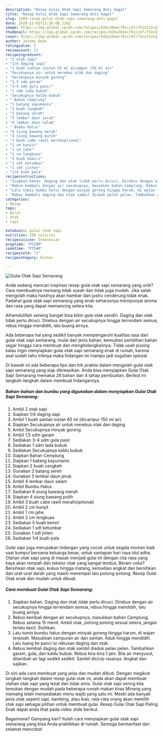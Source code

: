 ```yaml
---
description: "Resep Gulai Otak Sapi Semarang Anti Gagal"
title: "Resep Gulai Otak Sapi Semarang Anti Gagal"
slug: 1509-resep-gulai-otak-sapi-semarang-anti-gagal
date: 2020-11-01T11:26:08.126Z
image: https://img-global.cpcdn.com/recipes/62ba36eec79ccc4f/751x532cq70/gulai-otak-sapi-semarang-foto-resep-utama.jpg
thumbnail: https://img-global.cpcdn.com/recipes/62ba36eec79ccc4f/751x532cq70/gulai-otak-sapi-semarang-foto-resep-utama.jpg
cover: https://img-global.cpcdn.com/recipes/62ba36eec79ccc4f/751x532cq70/gulai-otak-sapi-semarang-foto-resep-utama.jpg
author: Jeremy Dean
ratingvalue: 5
reviewcount: 13
recipeingredient:
- "2 otak sapi"
- "1/4 daging sapi"
- "1 buah santan instan 65 ml dicampur 150 ml air"
- "Secukupnya air untuk merebus otak dan daging"
- "Secukupnya minyak goreng"
- "1,5 sdm garam"
- "3-4 sdm gula pasir"
- "1 sdm lada bubuk"
- "Secukupnya kaldu bubuk"
- " Bahan Cemplung"
- "1 batang kayumanis"
- "2 buah cengkeh"
- "2 batang sereh"
- "5 lembar daun jeruk"
- "4 lembar daun salam"
- " Bumbu Halus"
- "6 siung bawang merah"
- "4 siung bawang putih"
- "3 buah cabe rawit merahoptional"
- "2 cm kunyit"
- "1 cm jahe"
- "2 cm lengkuas"
- "5 buah kemiri"
- "1 sdt ketumbar"
- "1 sdt jinten"
- "1/4 buah pala"
recipeinstructions:
- "Siapkan bahan. Daging dan otak tidak perlu dicuci. Direbus dengan air secukupnya hingga terrendam semua, rebus hingga mendidih, lalu buang airnya."
- "Rebus kembali dengan air secukupnya, masukkan bahan Cemplung. Rebus selama 15 menit. Ambil otak, potong potong sesuai selera, jangan terlalu kecil. Sisihkan."
- "Lalu tumis bumbu halus dengan minyak goreng hingga harum, di wajan terpisah. Masukkan campuran air dan santan. Aduk hingga mendidih. Lalu tuang ke panci isi rebusan daging dan otak."
- "Rebus kembali daging dan otak sambil diaduk pelan pelan. Tambahkan garam, gula, dan kaldu bubuk. Rebus kira-kira 1 jam. Bila air menyusut, ditambah air lagi sedikit sedikit. Sambil dicicip rasanya. Angkat dan sajikan."
categories:
- Resep
tags:
- gulai
- otak
- sapi

katakunci: gulai otak sapi 
nutrition: 299 calories
recipecuisine: Indonesian
preptime: "PT20M"
cooktime: "PT54M"
recipeyield: "1"
recipecategory: Dinner

---
```



![Gulai Otak Sapi Semarang](https://img-global.cpcdn.com/recipes/62ba36eec79ccc4f/751x532cq70/gulai-otak-sapi-semarang-foto-resep-utama.jpg)

Anda sedang mencari inspirasi resep gulai otak sapi semarang yang unik? Cara membuatnya memang tidak susah dan tidak juga mudah. Jika salah mengolah maka hasilnya akan hambar dan justru cenderung tidak enak. Padahal gulai otak sapi semarang yang enak seharusnya mempunyai aroma dan rasa yang dapat memancing selera kita.

Alhamdulillah seneng banget bisa bikin gule otak sendiri. Daging dan otak tidak perlu dicuci. Direbus dengan air secukupnya hingga terrendam semua, rebus hingga mendidih, lalu buang airnya.

Ada beberapa hal yang sedikit banyak mempengaruhi kualitas rasa dari gulai otak sapi semarang, mulai dari jenis bahan, kemudian pemilihan bahan segar hingga cara membuat dan menghidangkannya. Tidak usah pusing kalau ingin menyiapkan gulai otak sapi semarang enak di rumah, karena asal sudah tahu triknya maka hidangan ini mampu jadi suguhan spesial.


Di bawah ini ada beberapa tips dan trik praktis dalam mengolah gulai otak sapi semarang yang siap dikreasikan. Anda bisa menyiapkan Gulai Otak Sapi Semarang memakai 26 bahan dan 4 tahap pembuatan. Berikut ini langkah-langkah dalam membuat hidangannya.

<!--inarticleads1-->

##### Bahan-bahan dan bumbu yang digunakan dalam menyiapkan Gulai Otak Sapi Semarang:

1. Ambil 2 otak sapi
1. Siapkan 1/4 daging sapi
1. Ambil 1 buah santan instan 65 ml (dicampur 150 ml air)
1. Siapkan Secukupnya air untuk merebus otak dan daging
1. Ambil Secukupnya minyak goreng
1. Ambil 1,5 sdm garam
1. Sediakan 3-4 sdm gula pasir
1. Sediakan 1 sdm lada bubuk
1. Sediakan Secukupnya kaldu bubuk
1. Siapkan  Bahan Cemplung
1. Siapkan 1 batang kayumanis
1. Siapkan 2 buah cengkeh
1. Gunakan 2 batang sereh
1. Gunakan 5 lembar daun jeruk
1. Ambil 4 lembar daun salam
1. Ambil  Bumbu Halus
1. Sediakan 6 siung bawang merah
1. Siapkan 4 siung bawang putih
1. Ambil 3 buah cabe rawit merah(optional)
1. Ambil 2 cm kunyit
1. Ambil 1 cm jahe
1. Ambil 2 cm lengkuas
1. Sediakan 5 buah kemiri
1. Sediakan 1 sdt ketumbar
1. Gunakan 1 sdt jinten
1. Sediakan 1/4 buah pala


Gulai sapi juga merupakan hidangan yang cocok untuk segala momen baik saat kumpul bersama keluarga besar, untuk santapan hari raya idul adha. Olahan otak sapi yang di masak menjadi gulai ini dengan cita rasa yang kaya akan rempah dan tekstur otak yang sangat lembut, Berani coba? Bersihkan otak sapi, kukus hingga matang, kemudian angkat dan bersihkan dari urat-urat darah yang masih menempel lalu potong-potong. Resep Gulai Otak enak dan mudah untuk dibuat. 

<!--inarticleads2-->

##### Cara membuat Gulai Otak Sapi Semarang:

1. Siapkan bahan. Daging dan otak tidak perlu dicuci. Direbus dengan air secukupnya hingga terrendam semua, rebus hingga mendidih, lalu buang airnya.
1. Rebus kembali dengan air secukupnya, masukkan bahan Cemplung. Rebus selama 15 menit. Ambil otak, potong potong sesuai selera, jangan terlalu kecil. Sisihkan.
1. Lalu tumis bumbu halus dengan minyak goreng hingga harum, di wajan terpisah. Masukkan campuran air dan santan. Aduk hingga mendidih. Lalu tuang ke panci isi rebusan daging dan otak.
1. Rebus kembali daging dan otak sambil diaduk pelan pelan. Tambahkan garam, gula, dan kaldu bubuk. Rebus kira-kira 1 jam. Bila air menyusut, ditambah air lagi sedikit sedikit. Sambil dicicip rasanya. Angkat dan sajikan.


Di sini ada cara membuat yang jelas dan mudah diikuti. Dengan megikuti langkah-langkah dalam resep gulai otak ini, anda akan dapat membuat olahan otak sapi yang lezat dan tidak amis. Gulai otak sapi sering kita temukan dengan mudah pada beberapa rumah makan khas Minang yang memang telah menyediakan menu wajib yang satu ini. Meski ada banyak jenis otak seperti sapi, kambing, atau ikan, rata-rata orang akan memilih otak sapi sebagai pilihan untuk membuat gulai. Resep Gulai Otak Sapi Paling Enak dapat anda lihat pada video slide berikut. 

Bagaimana? Gampang kan? Itulah cara menyiapkan gulai otak sapi semarang yang bisa Anda praktikkan di rumah. Semoga bermanfaat dan selamat mencoba!
